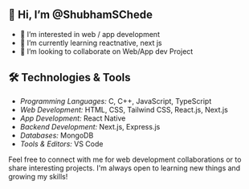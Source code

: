 ## 👋 Hi, I’m @ShubhamSChede
- 👀 I’m interested in web / app development
- 🌱 I’m currently learning reactnative, next js
- 👯 I’m looking to collaborate on Web/App dev Project

## 🛠 Technologies & Tools

- *Programming Languages:* C, C++, JavaScript, TypeScript
- *Web Development:* HTML, CSS, Tailwind CSS, React.js, Next.js
- *App Development:* React Native
- *Backend Development:* Next.js, Express.js
- *Databases:* MongoDB
- *Tools & Editors:* VS Code

Feel free to connect with me for web development collaborations or to share interesting projects. I'm always open to learning new things and growing my skills!
  

<!---
ShubhamSChede/ShubhamSChede is a ✨ special ✨ repository because its `README.md` (this file) appears on your GitHub profile.
You can click the Preview link to take a look at your changes.
--->
